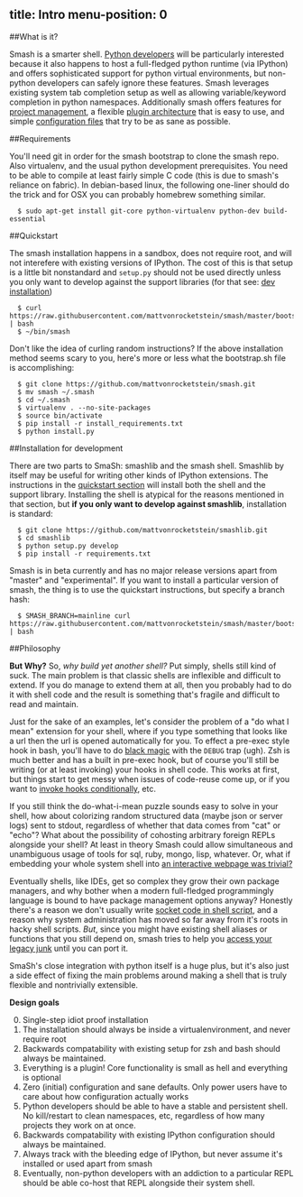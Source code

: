 title: Intro
menu-position: 0
---

##What is it?

Smash is a smarter shell.  [Python developers](python_use_cases.html) will be particularly interested because it also happens to host a full-fledged python runtime (via IPython) and offers sophisticated support for python virtual environments, but non-python developers can safely ignore these features.  Smash leverages existing system tab completion setup as well as allowing variable/keyword completion in python namespaces.  Additionally smash offers features for [project management](project_manager.html), a flexible [plugin architecture](plugins.html) that is easy to use, and simple [configuration files](configuration.html) that try to be as sane as possible.

<a id="requirements"></a>
##Requirements

You'll need git in order for the smash bootstrap to clone the smash repo.  Also virtualenv, and the usual python development prerequisites.  You need to be able to compile at least fairly simple C code (this is due to smash's reliance on fabric).  In debian-based linux, the following one-liner should do the trick and for OSX you can probably homebrew something similar.

~~~~{.bash}
  $ sudo apt-get install git-core python-virtualenv python-dev build-essential
~~~~

<a id="quickstart"></a>
##Quickstart

The smash installation happens in a sandbox, does not require root, and will not interefere with existing versions of IPython.  The cost of this is that setup is a little bit nonstandard and `setup.py` should not be used directly unless you only want to develop against the support libraries (for that see: [dev installation](#dev-installation))

~~~~{.bash}
  $ curl https://raw.githubusercontent.com/mattvonrocketstein/smash/master/bootstrap.sh | bash
  $ ~/bin/smash
~~~~

Don't like the idea of curling random instructions?  If the above installation method seems scary to you, here's more or less what the bootstrap.sh file is accomplishing:

~~~~{.bash}
  $ git clone https://github.com/mattvonrocketstein/smash.git
  $ mv smash ~/.smash
  $ cd ~/.smash
  $ virtualenv . --no-site-packages
  $ source bin/activate
  $ pip install -r install_requirements.txt
  $ python install.py
~~~~


<a id="dev-installation"></a>
##Installation for development

There are two parts to SmaSh: smashlib and the smash shell.  Smashlib by itself may be useful for writing other kinds of IPython extensions.  The instructions in the [quickstart section](#quickstart) will install both the shell and the support library.  Installing the shell is atypical for the reasons mentioned in that section, but **if you only want to develop against smashlib**, installation is  standard:

```shell
  $ git clone https://github.com/mattvonrocketstein/smashlib.git
  $ cd smashlib
  $ python setup.py develop
  $ pip install -r requirements.txt
```

Smash is in beta currently and has no major release versions apart from "master" and "experimental".  If you want to install a particular version of smash, the thing is to use the quickstart instructions, but specify a branch hash:

~~~~{.bash}
  $ SMASH_BRANCH=mainline curl https://raw.githubusercontent.com/mattvonrocketstein/smash/master/bootstrap.sh | bash
~~~~

<a id="dev-installation"></a>
##Philosophy

**But Why?**
So, *why build yet another shell?*  Put simply, shells still kind of suck.  The main problem is that classic shells are inflexible and difficult to extend.  If you do manage to extend them at all, then you probably had to do it with shell code and the result is something that's fragile and difficult to read and maintain.

Just for the sake of an examples, let's consider the problem of a "do what I mean" extension for your shell, where if you type something that looks like a url then the url is opened automatically for you.  To effect a pre-exec style hook in bash, you'll have to do [black magic](http://www.twistedmatrix.com/users/glyph/preexec.bash.txt) with the `DEBUG` trap (ugh).  Zsh is much better and has a built in pre-exec hook, but of course you'll still be writing (or at least invoking) your hooks in shell code.  This works at first, but things start to get messy when issues of code-reuse come up, or if you want to [invoke hooks conditionally](project_manager.html), etc.

If you still think the do-what-i-mean puzzle sounds easy to solve in your shell, how about colorizing random structured data (maybe json or server logs) sent to stdout, regardless of whether that data comes from "cat" or "echo"?   What about the possibility of cohosting arbitrary foreign REPLs alongside your shell?  At least in theory Smash could allow simultaneous and unambiguous usage of tools for sql, ruby, mongo, lisp, whatever.  Or, what if embedding your whole system shell into [an interactive webpage was trivial?](http://ipython.org/videos.html#the-ipython-notebook)

Eventually shells, like IDEs, get so complex they grow their own package managers, and why bother when a modern full-fledged programmingly language is bound to have package management options anyway?  Honestly there's a reason we don't usually write [socket code in shell script](http://www.lainoox.com/bash-socket-programming/), and a reason why system administration has moved so far away from it's roots in hacky shell scripts.  *But*, since you might have existing shell aliases or functions that you still depend on, smash tries to help you [access your legacy junk](configuration.html#inheritance-shell) until you can port it.

SmaSh's close integration with python itself is a huge plus, but it's also just a side effect of fixing the main problems around making a shell that is truly flexible and nontrivially extensible.

**Design goals**

0. Single-step idiot proof installation
1. The installation should always be inside a virtualenvironment, and never require root
2. Backwards compatability with existing setup for zsh and bash should always be maintained.
3. Everything is a plugin!  Core functionality is small as hell and everything is optional
4. Zero (initial) configuration and sane defaults. Only power users have to care about how configuration actually works
5. Python developers should be able to have a stable and persistent shell.  No kill/restart to clean namespaces, etc, regardless of how many projects they work on at once.
6. Backwards compatability with existing IPython configuration should always be maintained.
7. Always track with the bleeding edge of IPython, but never assume it's installed or used apart from smash
8. Eventually, non-python developers with an addiction to a particular REPL should be able co-host that REPL alongside their system shell.
